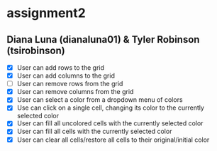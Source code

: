 # assignment2
## Diana Luna (dianaluna01) & Tyler Robinson (tsirobinson)

- [x] User can add rows to the grid
- [x] User can add columns to the grid
- [ ] User can remove rows from the grid
- [x] User can remove columns from the grid
- [x] User can select a color from a dropdown menu of colors
- [x] Use can click on a single cell, changing its color to the currently selected color
- [x] User can fill all uncolored cells with the currently selected color
- [x] User can fill all cells with the currently selected color
- [x] User can clear all cells/restore all cells to their original/initial color
